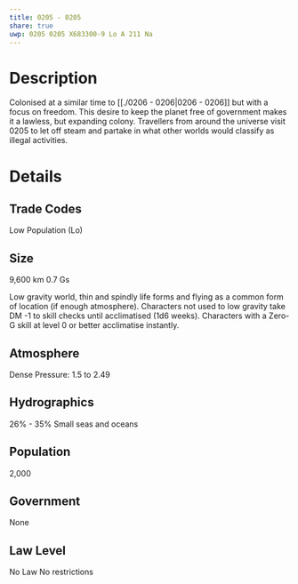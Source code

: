 ```yaml
---
title: 0205 - 0205
share: true
uwp: 0205 0205 X683300-9 Lo A 211 Na
---
```


# Description
Colonised at a similar time to [[./0206 - 0206|0206 - 0206]] but with a focus on freedom. This desire to keep the planet free of government makes it a lawless, but expanding colony.
Travellers from around the universe visit 0205 to let off steam and partake in what other worlds would classify as illegal activities.

# Details
## Trade Codes
Low Population (Lo)

## Size
9,600 km
0.7 Gs

Low gravity world, thin and spindly life forms and flying as a common form of location (if enough atmosphere).
Characters not used to low gravity take DM -1 to skill checks until acclimatised (1d6 weeks).
Characters with a Zero-G skill at level 0 or better acclimatise instantly.

## Atmosphere
Dense
Pressure: 1.5 to 2.49

## Hydrographics
26% - 35% Small seas and oceans

## Population
2,000

## Government
None

## Law Level
No Law
No restrictions
